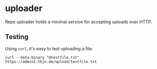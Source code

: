 # uploader

Repo uploader holds a minimal service for accepting uploads over HTTP.

## Testing

Using `curl`, it's easy to test uploading a file:

```
curl --data-binary "@testfile.txt" https://admin1.hkjn.me/upload/testfile.txt
```
